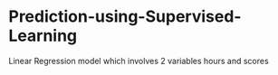 # Prediction-using-Supervised-Learning
Linear Regression model which involves 2 variables hours and scores 
